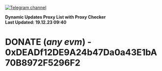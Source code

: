 [![Telegram channel](https://img.shields.io/endpoint?url=https://runkit.io/damiankrawczyk/telegram-badge/branches/master?url=https://t.me/n4z4v0d)](https://t.me/n4z4v0d) 

**Dynamic Updates Proxy List with Proxy Checker**  
**Last Updated: 19.12.23 09:40**

# DONATE (_any evm_) - 0xDEADf12DE9A24b47Da0a43E1bA70B8972F5296F2
